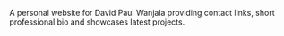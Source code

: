 A personal website for David Paul Wanjala providing contact links, short professional bio and showcases latest projects.